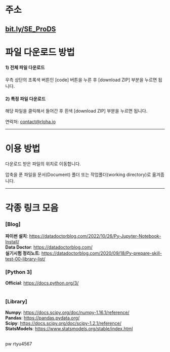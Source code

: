 # 주소

## [bit.ly/SE_ProDS](https://bit.ly/SE_ProDS)


# 파일 다운로드 방법

#### 1) 전체 파일 다운로드 
우측 상단의 초록색 버튼인 [code] 버튼을 누른 후 [download ZIP] 부분을 누르면 됩니다.

#### 2) 특정 파일 다운로드
해당 파일을 클릭해서 들어간 후 흰색 [download ZIP] 부분을 누르면 됩니다.


연락처: contact@rloha.io

---------
# 이용 방법

다운로드 받은 파일의 위치로 이동합니다.

압축을 푼 파일을 문서(Document) 폴더 또는 작업폴더(working directory)로 옮겨줍니다.

---------
# 각종 링크 모음
### [Blog]
<b>파이썬 설치</b>: https://datadoctorblog.com/2022/10/26/Py-Jupyter-Notebook-Install/ <br>
<b>Data Doctor</b>: https://datadoctorblog.com/ <br>
<b>실기시험 정리노트</b>: https://datadoctorblog.com/2020/09/18/Py-prepare-skill-test-00-library-list/ <br>

### [Python 3]
<b>Official</b>: https://docs.python.org/3/ <br>
<br>
### [Library]
<b>Numpy</b>: https://docs.scipy.org/doc/numpy-1.16.1/reference/ <br> 
<b>Pandas</b>: https://pandas.pydata.org/ <br>
<b>Scipy</b>: https://docs.scipy.org/doc/scipy-1.2.1/reference/ <br>
<b>StatsModels</b>: https://www.statsmodels.org/stable/index.html <br>
<br>

pw
rtyu4567

